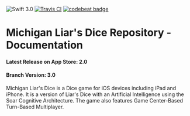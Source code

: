 ![Swift 3.0](https://img.shields.io/badge/Swift-3.0-orange.svg?style=flat) [![Travis CI](https://travis-ci.org/bluechill/Domains-DiceiOS.svg?branch=3.0-rewrite)](https://travis-ci.org/bluechill/Domains-DiceiOS) [![codebeat badge](https://codebeat.co/badges/6dc89367-8332-4e88-85ba-514a8fa77ba5)](https://codebeat.co/projects/github-com-bluechill-domains-diceios)


# Michigan Liar's Dice Repository - Documentation

#### Latest Release on App Store: 2.0
#### Branch Version: 3.0

Michigan Liar's Dice is a Dice game for iOS devices including iPad and iPhone. It is a version of Liar's Dice with an Artificial Intelligence using the Soar Cognitive Architecture.  The game also features Game Center-Based Turn-Based Multiplayer.

